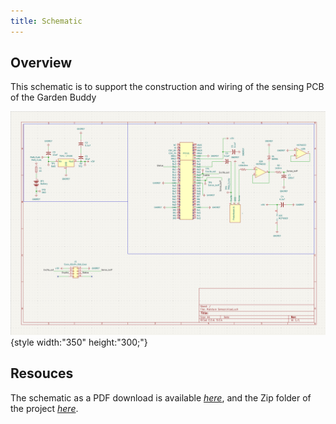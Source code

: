 ```yaml
---
title: Schematic
---
```


## Overview

This schematic is to support the construction and wiring of the sensing PCB of the Garden Buddy


![schematic](Screenshot%202025-10-27%20104009.png){style width:"350" height:"300;"}



## Resouces

The schematic as a PDF download is available [*here*](Moistsensch-picture.pdf), and the Zip folder of the project [*here*](Moisture%20Sensor-2025-10-26_161050.zip).

